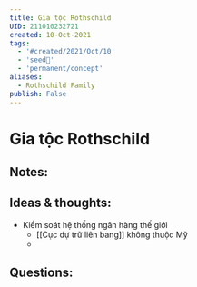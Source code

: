 ```yaml
---
title: Gia tộc Rothschild
UID: 211010232721
created: 10-Oct-2021
tags:
  - '#created/2021/Oct/10'
  - 'seed🥜'
  - 'permanent/concept'
aliases:
  - Rothschild Family
publish: False
---
```

# Gia tộc Rothschild

## Notes:


## Ideas & thoughts:
- Kiểm soát hệ thống ngân hàng thế giới
	- [[Cục dự trữ liên bang]] không thuộc Mỹ
	- 
## Questions:

